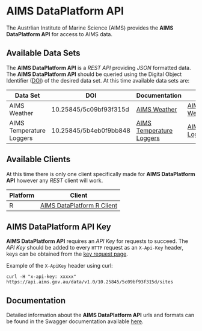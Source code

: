 AIMS DataPlatform API
=====================

The Austrlian Institute of Marine Science (AIMS) provides the __AIMS DataPlatform API__ for access to AIMS data.

Available Data Sets
-------------------

The __AIMS DataPlatform API__ is a *REST API* providing *JSON* formatted data.  The __AIMS DataPlatform API__ should be queried using the Digital Object Identifier ([DOI](https://doi.org)) of the desired data set.  At this time available data sets are:

Data Set                 | DOI                    | Documentation                                   | Resolve DOI
-------------------------|------------------------|-------------------------------------------------|-------------------------------------------------------------------------
AIMS Weather             | 10.25845/5c09bf93f315d | [AIMS Weather](weather)                         | [AIMS Weather](https://doi.org/10.25845/5c09bf93f315d){:target="_blank"}
AIMS Temperature Loggers | 10.25845/5b4eb0f9bb848 | [AIMS Temperature Loggers](temperature-loggers) | [AIMS Temperature Loggers](https://doi.org/10.25845/5b4eb0f9bb848){:target="_blank"}

Available Clients
-----------------

At this time there is only one client specifically made for __AIMS DataPlatform API__ however any *REST* client will work.

Platform | Client
---------|--------------------------------------------------------------------
R        | [AIMS DataPlatform R Client](http://aims.github.io/data-platform-r)


AIMS DataPlatform API Key
-------------------------
__AIMS DataPlatform API__ requires an *API Key* for requests to succeed.  The *API Key* should be added to every `HTTP` request as an `X-Api-Key` header, keys can be obtained from the [key request page](key-request).

Example of the `X-ApiKey` header using curl:

```
curl -H "x-api-key: xxxxx" https://api.aims.gov.au/data/v1.0/10.25845/5c09bf93f315d/sites
```

Documentation
-------------

Detailed information about the __AIMS DataPlatform API__ urls and formats can be found in the Swagger documentation available [here](swagger).
                                                                                 
